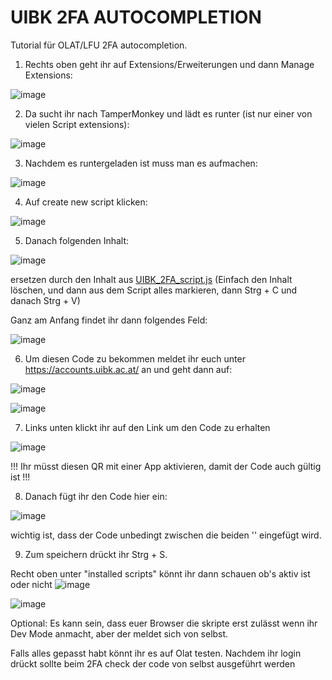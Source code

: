 # UIBK 2FA AUTOCOMPLETION

Tutorial für OLAT/LFU 2FA autocompletion.

1. Rechts oben geht ihr auf Extensions/Erweiterungen und dann Manage Extensions:

![image](https://github.com/user-attachments/assets/b171973c-b8c1-46e4-bfca-23b048034045)

2. Da sucht ihr nach TamperMonkey und lädt es runter (ist nur einer von vielen Script extensions):

![image](https://github.com/user-attachments/assets/cc6828cd-793b-44d6-b69a-ad627d8a03b7)

3. Nachdem es runtergeladen ist muss man es aufmachen:

![image](https://github.com/user-attachments/assets/f3c95304-1593-4188-81af-d0e549056ffb)

4. Auf create new script klicken:

![image](https://github.com/user-attachments/assets/cad589db-ce4d-4e46-8d0d-b898aeceade8)

5. Danach folgenden Inhalt:

![image](https://github.com/user-attachments/assets/fa8a62e4-dffa-4124-a8e8-dada11cabd34)

ersetzen durch den Inhalt aus 
[UIBK_2FA_script.js](./UIBK_2FA_script.js)
(Einfach den Inhalt löschen, und dann aus dem Script alles markieren, dann Strg + C und danach Strg + V)

Ganz am Anfang findet ihr dann folgendes Feld:

![image](https://github.com/user-attachments/assets/8f91c41c-388b-4ae0-8dab-8c738cc538ae)

6. Um diesen Code zu bekommen meldet ihr euch unter https://accounts.uibk.ac.at/ an und geht dann auf:

![image](https://github.com/user-attachments/assets/522eb561-e5e6-4a4e-98e7-77ce6102d798)

![image](https://github.com/user-attachments/assets/86b5659c-1020-4a0b-bd38-94fdce215a16)

7. Links unten klickt ihr auf den Link um den Code zu erhalten

![image](https://github.com/user-attachments/assets/5f233c9b-b950-4485-b694-ee346a7efd66)

!!! Ihr müsst diesen QR mit einer App aktivieren, damit der Code auch gültig ist !!!

8. Danach fügt ihr den Code hier ein:

![image](https://github.com/user-attachments/assets/cf9ce205-94b0-4cc7-b665-3ceafa059447)

wichtig ist, dass der Code unbedingt zwischen die beiden '' eingefügt wird.

9. Zum speichern drückt ihr Strg + S.

Recht oben unter "installed scripts" könnt ihr dann schauen ob's aktiv ist oder nicht
![image](https://github.com/user-attachments/assets/119d4c1e-395e-4ee5-b696-5f6a7795bfee)

![image](https://github.com/user-attachments/assets/9bbfd3b1-0199-406d-86d8-4dbd678c2505)

Optional: Es kann sein, dass euer Browser die skripte erst zulässt wenn ihr Dev Mode anmacht, aber der meldet sich von selbst. 

Falls alles gepasst habt könnt ihr es auf Olat testen. Nachdem ihr login drückt sollte beim 2FA check der code von selbst ausgeführt werden

